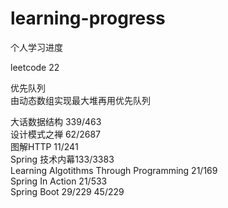 # learning-progress
个人学习进度    

leetcode 22   


优先队列       
由动态数组实现最大堆再用优先队列      
 

大话数据结构 339/463      
设计模式之禅 62/2687  
图解HTTP 11/241  
Spring 技术内幕133/3383  
Learning Algotithms Through Programming  21/169    
Spring In Action 21/533  
Spring Boot 29/229 45/229

